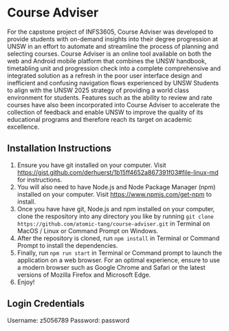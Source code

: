 # Course Adviser
For the capstone project of INFS3605, Course Adviser was developed to provide students with on-demand insights into their degree progression at UNSW in an effort to automate and streamline the process of planning and selecting courses. Course Adviser is an online tool available on both the web and Android mobile platform that combines the UNSW handbook, timetabling unit and progression check into a complete comprehensive and integrated solution as a refresh in the poor user interface design and inefficient and confusing navigation flows experienced by UNSW Students to align with the UNSW 2025 strategy of providing a world class environment for students. Features such as the ability to review and rate courses have also been incorporated into Course Adviser to accelerate the collection of feedback and enable UNSW to improve the quality of its educational programs and therefore reach its target on academic excellence.


## Installation Instructions ##
1. Ensure you have git installed on your computer. Visit https://gist.github.com/derhuerst/1b15ff4652a867391f03#file-linux-md for instructions.
2. You will also need to have Node.js and Node Package Manager (npm) installed on your computer. Visit https://www.npmjs.com/get-npm to install.
2. Once you have have git, Node.js and npm installed on your computer, clone the respository into any directory you like by running `git clone https://github.com/atomic-tang/course-adviser.git` in Terminal on MacOS / Linux or Command Prompt on Windows.
3. After the repository is cloned, run `npm install` in Terminal or Command Prompt to install the dependencies.
4. Finally, run `npm run start` in Terminal or Command prompt to launch the application on a web browser. For an optimal experience, ensure to use a modern browser such as Google Chrome and Safari or the latest versions of Mozilla Firefox and Microsoft Edge.
5. Enjoy!

## Login Credentials ##
Username: z5056789
Password: password

